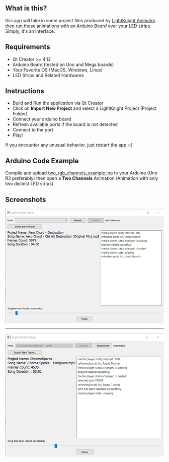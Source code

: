 ## What is this? 
this app will take in some project files produced by [LightKnight Animator](https://github.com/arg1998/LightKnight) then run those animations with an _Arduino Board_ over your LED strips. Simply, it's an interface.

## Requirements
  * Qt Creator >= 4.12
  * Arduino Board (tested on Uno and Mega boards)
  * Your Favorite OS (MacOS, Windows, Linux)
  * LED Strips and Related Hardwares 

## Instructions
- Build and Run the application via Qt Creator
- Click on **Import New Project** and select a LightKnight Project (Project Folder)
- Connect your arduino board 
- Refresh available ports if the board is not detected
- Connect to the port 
- Play!

If you encounter any unusual behavior, just restart the app ;-)

## Arduino Code Example
Compile and upload [two_rgb_channels_example.ino](Arduino/two_rgb_channels_example.ino) to your Arduino (Uno R3 preferably) then open a **Two Channels** Animation (Animation with only two distinct LED strips). 

## Screenshots
![](screenshots/01.png)
<hr/>

![](screenshots/02.png)